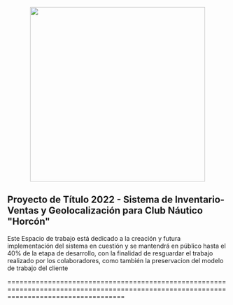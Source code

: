 <p align="center"><a href="https://laravel.com" target="_blank"><img src="https://raw.githubusercontent.com/laravel/art/master/logo-lockup/5%20SVG/2%20CMYK/1%20Full%20Color/laravel-logolockup-cmyk-red.svg" width="400"></a></p>

<p align="center">

</p>

## Proyecto de Título 2022 - Sistema de Inventario-Ventas y Geolocalización para Club Náutico "Horcón"

Este Espacio de trabajo está dedicado a la creación y futura implementación del sistema en cuestión y se mantendrá en público hasta el 40% de la etapa de desarrollo, con la finalidad de resguardar el trabajo realizado por los colaboradores, como también la preservacion del modelo de trabajo del cliente

=========================================================================================================================================
